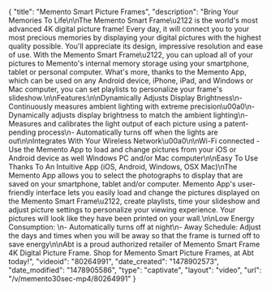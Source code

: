 {
    "title": "Memento Smart Picture Frames",
    "description": "Bring Your Memories To Life\n\nThe Memento Smart Frame\u2122 is the world's most advanced 4K digital picture frame! Every day, it will connect you to your most precious memories by displaying your digital pictures with the highest quality possible. You'll appreciate its design, impressive resolution and ease of use. With the Memento Smart Frame\u2122, you can upload all of your pictures to Memento's internal memory storage using your smartphone, tablet or personal computer. What's more, thanks to the Memento App, which can be used on any Android device, iPhone, iPad, and Windows or Mac computer, you can set playlists to personalize your frame's slideshow.\n\nFeatures:\n\nDynamically Adjusts Display Brightness\n- Continuously measures ambient lighting with extreme precision\u00a0\n- Dynamically adjusts display brightness to match the ambient lighting\n- Measures and calibrates the light output of each picture using a patent-pending process\n- Automatically turns off when the lights are out\n\nIntegrates With Your Wireless Network\u00a0\n\nWi-Fi connected - Use the Memento App to load and change pictures from your iOS or Android device as well Windows PC and\/or Mac computer\n\nEasy To Use Thanks To An Intuitive App (iOS, Android, Windows, OSX Mac)\nThe Memento App allows you to select the photographs to display that are saved on your smartphone, tablet and\/or computer. Memento App's user-friendly interface lets you easily load and change the pictures displayed on the Memento Smart Frame\u2122, create playlists, time your slideshow and adjust picture settings to personalize your viewing experience. Your pictures will look like they have been printed on your wall.\n\nLow Energy Consumption: \n- Automatically turns off at night\n- Away Schedule: Adjust the days and times when you will be away so that the frame is turned off to save energy\n\nAbt is a proud authorized retailer of Memento Smart Frame 4K Digital Picture Frame. Shop for Memento Smart Picture Frames,  at Abt today!",
    "videoid": "80264991",
    "date_created": "1478902573",
    "date_modified": "1478905586",
    "type": "captivate",
    "layout": "video",
    "url": "\/v\/memento30sec-mp4\/80264991"
}